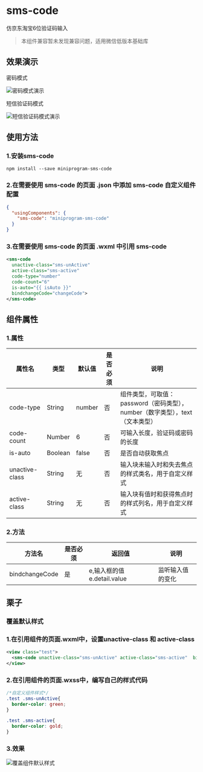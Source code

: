 # sms-code
仿京东淘宝6位验证码输入
>本组件兼容暂未发现兼容问题，适用微信低版本基础库

## 效果演示
密码模式

![密码模式演示](./doc/password_test.gif)

短信验证码模式

![短信验证码模式演示](./doc/number_test.gif)

## 使用方法
### 1.安装sms-code
```
npm install --save miniprogram-sms-code
```
### 2.在需要使用 sms-code 的页面 .json 中添加 sms-code 自定义组件配置
```json
{
  "usingComponents": {
    "sms-code": "miniprogram-sms-code"
  }
}
```
### 3.在需要使用 sms-code 的页面 .wxml 中引用 sms-code
```xml
<sms-code
  unactive-class="sms-unActive"
  active-class="sms-active"
  code-type="number"
  code-count="6"
  is-auto="{{ isAuto }}"
  bindchangeCode="changeCode">
</sms-code>
```

## 组件属性
### 1.属性
| 属性名                   | 类型         | 默认值                    | 是否必须    | 说明                                        |
|-------------------------|--------------|---------------------------|------------|---------------------------------------------|
| code-type               | String       | number                    | 否          | 组件类型，可取值：password（密码类型），number（数字类型），text（文本类型）|                      |
| code-count              | Number       | 6                         | 否          | 可输入长度，验证码或密码的长度                        |
| is-auto                 | Boolean      | false                     | 否          | 是否自动获取焦点 |
| unactive-class          | String       | 无                        | 否          | 输入块未输入时和失去焦点的样式类名，用于自定义样式|
| active-class            | String       | 无                        | 否          | 输入块有值时和获得焦点时的样式列名，用于自定义样式|

### 2.方法
| 方法名                  |  是否必须    | 返回值                    | 说明                                        |
|-------------------------|------------- |---------------------------|---------------------------------------------|
| bindchangeCode          |  是          |e,输入框的值 e.detail.value| 监听输入值的变化                              |

## 栗子
### 覆盖默认样式
### 1.在引用组件的页面.wxml中，设置unactive-class 和 active-class
```xml
<view class="test">
  <sms-code unactive-class="sms-unActive" active-class="sms-active"  bindchangeCode="changeCode"></sms-code>
</view>
```
### 2.在引用组件的页面.wxss中，编写自己的样式代码
```css
/*自定义组件样式*/
.test .sms-unActive{
  border-color: green;
}

.test .sms-active{
  border-color: gold;
}
```
### 3.效果
![覆盖组件默认样式](./doc/diyclass_test.gif)
